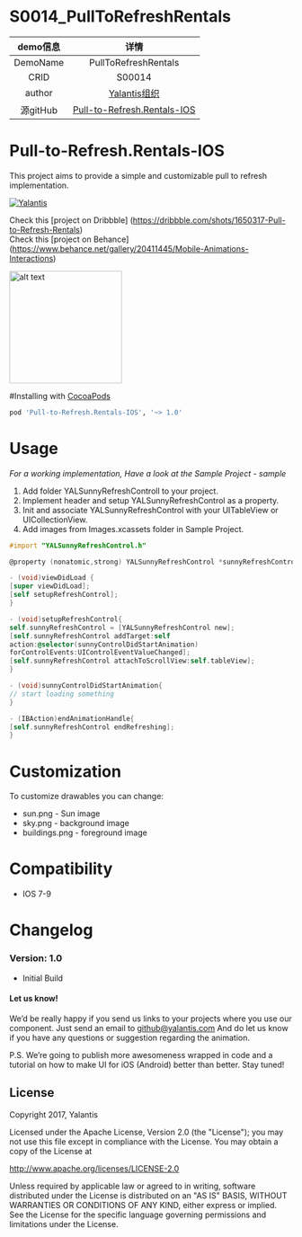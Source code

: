 # S0014_PullToRefreshRentals

| demo信息    | 详情                                                      |
|:-----------:|:---------------------------------------------------------:|
| DemoName    | PullToRefreshRentals                                     |
| CRID        | S00014                                                    |
| author      | [Yalantis组织](https://github.com/Yalantis)                       |
| 源gitHub    | [Pull-to-Refresh.Rentals-IOS](https://github.com/Yalantis/Pull-to-Refresh.Rentals-iOS)   |

# Pull-to-Refresh.Rentals-IOS

This project aims to provide a simple and customizable pull to refresh implementation.

[![Yalantis](https://raw.githubusercontent.com/Yalantis/Pull-to-Refresh.Rentals-iOS/master/badge_grey.png)](https://yalantis.com/?utm_source=github)

Check this [project on Dribbble] (https://dribbble.com/shots/1650317-Pull-to-Refresh-Rentals)  
Check this [project on Behance] (https://www.behance.net/gallery/20411445/Mobile-Animations-Interactions)  

<img src="https://d13yacurqjgara.cloudfront.net/users/125056/screenshots/1650317/realestate-pull_1-2-3.gif" alt="alt text" style="width:200;height:200">


#Installing with [CocoaPods](https://cocoapods.org)

```ruby
pod 'Pull-to-Refresh.Rentals-IOS', '~> 1.0'
```


# Usage

*For a working implementation, Have a look at the Sample Project - sample*

1. Add folder YALSunnyRefreshControll to your project.
2. Implement header and setup YALSunnyRefreshControl as a property.
3. Init and associate YALSunnyRefreshControl with your UITableView or UICollectionView.
4. Add images from Images.xcassets folder in Sample Project.

```objective-c
#import "YALSunnyRefreshControl.h"

@property (nonatomic,strong) YALSunnyRefreshControl *sunnyRefreshControl;

- (void)viewDidLoad {
[super viewDidLoad];
[self setupRefreshControl];
}

- (void)setupRefreshControl{
self.sunnyRefreshControl = [YALSunnyRefreshControl new];
[self.sunnyRefreshControl addTarget:self
action:@selector(sunnyControlDidStartAnimation)
forControlEvents:UIControlEventValueChanged];
[self.sunnyRefreshControl attachToScrollView:self.tableView];
}

- (void)sunnyControlDidStartAnimation{
// start loading something
}

- (IBAction)endAnimationHandle{
[self.sunnyRefreshControl endRefreshing];
}

```

# Customization

To customize drawables you can change:
* sun.png - Sun image
* sky.png - background image
* buildings.png - foreground image

# Compatibility

* IOS 7-9

# Changelog

### Version: 1.0

* Initial Build

#### Let us know!

We’d be really happy if you send us links to your projects where you use our component. Just send an email to github@yalantis.com And do let us know if you have any questions or suggestion regarding the animation. 

P.S. We’re going to publish more awesomeness wrapped in code and a tutorial on how to make UI for iOS (Android) better than better. Stay tuned!

## License

Copyright 2017, Yalantis

Licensed under the Apache License, Version 2.0 (the "License");
you may not use this file except in compliance with the License.
You may obtain a copy of the License at

http://www.apache.org/licenses/LICENSE-2.0

Unless required by applicable law or agreed to in writing, software
distributed under the License is distributed on an "AS IS" BASIS,
WITHOUT WARRANTIES OR CONDITIONS OF ANY KIND, either express or implied.
See the License for the specific language governing permissions and
limitations under the License.



